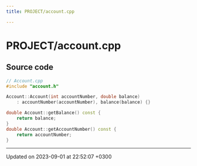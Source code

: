 ```yaml
---
title: PROJECT/account.cpp

---
```


# PROJECT/account.cpp






## Source code

```cpp
// Account.cpp
#include "account.h"

Account::Account(int accountNumber, double balance)
    : accountNumber(accountNumber), balance(balance) {}

double Account::getBalance() const {
    return balance;
}
double Account::getAccountNumber() const {
    return accountNumber;
}
```


-------------------------------

Updated on 2023-09-01 at 22:52:07 +0300

